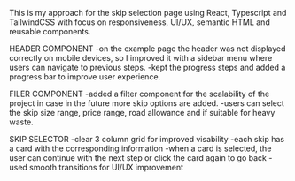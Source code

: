This is my approach for the skip selection page using React, Typescript and TailwindCSS with focus on responsiveness, UI/UX, semantic HTML and reusable components.

HEADER COMPONENT
-on the example page the header was not displayed correctly on mobile devices, so I improved it with a sidebar menu where users can navigate to previous steps.
-kept the progress steps and added a progress bar to improve user experience.

FILER COMPONENT
-added a filter component for the scalability of the project in case in the future more skip options are added.
-users can select the skip size range, price range, road allowance and if suitable for heavy waste.

SKIP SELECTOR
-clear 3 column grid for improved visability 
-each skip has a card with the corresponding information
-when a card is selected, the user can continue with the next step or click the card again to go back
-used smooth transitions for UI/UX improvement

